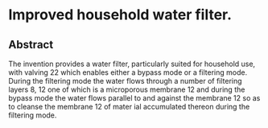# Improved household water filter.

## Abstract
The invention provides a water filter, particularly suited for household use, with valving 22 which enables either a bypass mode or a filtering mode. During the filtering mode the water flows through a number of filtering layers 8, 12 one of which is a microporous membrane 12 and during the bypass mode the water flows parallel to and against the membrane 12 so as to cleanse the membrane 12 of mater ial accumulated thereon during the filtering mode.